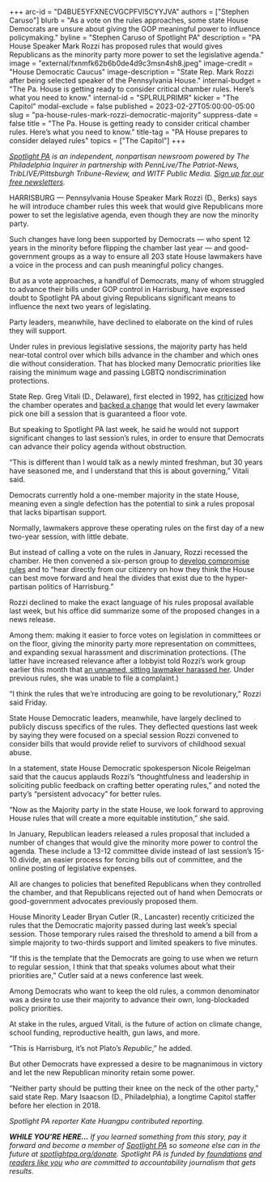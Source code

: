 +++
arc-id = "D4BUE5YFXNECVGCPFVI5CYYJVA"
authors = ["Stephen Caruso"]
blurb = "As a vote on the rules approaches, some state House Democrats are unsure about giving the GOP meaningful power to influence policymaking."
byline = "Stephen Caruso of Spotlight PA"
description = "PA House Speaker Mark Rozzi has proposed rules that would gives Republicans as the minority party more power to set the legislative agenda."
image = "external/fxnmfk62b6b0de4d9c3msn4sh8.jpeg"
image-credit = "House Democratic Caucus"
image-description = "State Rep. Mark Rozzi after being selected speaker of the Pennsylvania House."
internal-budget = "The Pa. House is getting ready to consider critical chamber rules. Here’s what you need to know."
internal-id = "SPLRULPRIMR"
kicker = "The Capitol"
modal-exclude = false
published = 2023-02-27T05:00:00-05:00
slug = "pa-house-rules-mark-rozzi-democratic-majority"
suppress-date = false
title = "The Pa. House is getting ready to consider critical chamber rules. Here’s what you need to know."
title-tag = "PA House prepares to consider delayed rules"
topics = ["The Capitol"]
+++

<a href="https://www.spotlightpa.org/"><i>Spotlight PA</i></a><i> is an independent, nonpartisan newsroom powered by The Philadelphia Inquirer in partnership with PennLive/The Patriot-News, TribLIVE/Pittsburgh Tribune-Review, and WITF Public Media. </i><a href="https://www.spotlightpa.org/newsletters"><i>Sign up for our free newsletters</i></a><i>.</i>

HARRISBURG — Pennsylvania House Speaker Mark Rozzi (D., Berks) says he will introduce chamber rules this week that would give Republicans more power to set the legislative agenda, even though they are now the minority party.

Such changes have long been supported by Democrats — who spent 12 years in the minority before flipping the chamber last year — and good-government groups as a way to ensure all 203 state House lawmakers have a voice in the process and can push meaningful policy changes.

But as a vote approaches, a handful of Democrats, many of whom struggled to advance their bills under GOP control in Harrisburg, have expressed doubt to Spotlight PA about giving Republicans significant means to influence the next two years of legislating.

<script src="https://www.spotlightpa.org/embed.js" async></script><div data-spl-embed-version="1" data-spl-src="https://www.spotlightpa.org/embeds/newsletter/"></div>


Party leaders, meanwhile, have declined to elaborate on the kind of rules they will support.

Under rules in previous legislative sessions, the majority party has held near-total control over which bills advance in the chamber and which ones die without consideration. That has blocked many Democratic priorities like raising the minimum wage and passing LGBTQ nondiscrimination protections.

State Rep. Greg Vitali (D., Delaware), first elected in 1992, has <a href="https://web.archive.org/web/20210302204913/https://www.pahouse.com/InTheNews/NewsRelease/?id=81677">criticized</a> how the chamber operates and <a href="https://www.legis.state.pa.us/cfdocs/billinfo/bill_history.cfm?syear=2019&sind=0&body=H&type=R&bn=12">backed a change</a> that would let every lawmaker pick one bill a session that is guaranteed a floor vote.

But speaking to Spotlight PA last week, he said he would not support significant changes to last session’s rules, in order to ensure that Democrats can advance their policy agenda without obstruction.

“This is different than I would talk as a newly minted freshman, but 30 years have seasoned me, and I understand that this is about governing,” Vitali said.

Democrats currently hold a one-member majority in the state House, meaning even a single defection has the potential to sink a rules proposal that lacks bipartisan support.

Normally, lawmakers approve these operating rules on the first day of a new two-year session, with little debate.

But instead of calling a vote on the rules in January, Rozzi recessed the chamber. He then convened a six-person group to <a href="https://www.spotlightpa.org/news/2023/02/pa-house-deadlock-speaker-mark-rozzi-listening-tour/">develop compromise rules</a> and to “hear directly from our citizenry on how they think the House can best move forward and heal the divides that exist due to the hyper-partisan politics of Harrisburg.”

Rozzi declined to make the exact language of his rules proposal available last week, but his office did summarize some of the proposed changes in a news release.

Among them: making it easier to force votes on legislation in committees or on the floor, giving the minority party more representation on committees, and expanding sexual harassment and discrimination protections. (The latter have increased relevance after a lobbyist told Rozzi’s work group earlier this month that <a href="https://www.spotlightpa.org/news/2023/01/pa-house-lawmaker-harassment-allegation-misconduct-rules/">an unnamed, sitting lawmaker harassed her</a>. Under previous rules, she was unable to file a complaint.)

“I think the rules that we’re introducing are going to be revolutionary,” Rozzi said Friday.

State House Democratic leaders, meanwhile, have largely declined to publicly discuss specifics of the rules. They deflected questions last week by saying they were focused on a special session Rozzi convened to consider bills that would provide relief to survivors of childhood sexual abuse.

In a statement, state House Democratic spokesperson Nicole Reigelman said that the caucus applauds Rozzi’s “thoughtfulness and leadership in soliciting public feedback on crafting better operating rules,” and noted the party’s “persistent advocacy” for better rules.

“Now as the Majority party in the state House, we look forward to approving House rules that will create a more equitable institution,” she said.

In January, Republican leaders released a rules proposal that included a number of changes that would give the minority more power to control the agenda. These include a 13-12 committee divide instead of last session’s 15-10 divide, an easier process for forcing bills out of committee, and the online posting of legislative expenses.

All are changes to policies that benefited Republicans when they controlled the chamber, and that Republicans rejected out of hand when Democrats or good-government advocates previously proposed them.

House Minority Leader Bryan Cutler (R., Lancaster) recently criticized the rules that the Democratic majority passed during last week’s special session. Those temporary rules raised the threshold to amend a bill from a simple majority to two-thirds support and limited speakers to five minutes.

“If this is the template that the Democrats are going to use when we return to regular session, I think that that speaks volumes about what their priorities are,” Cutler said at a news conference last week.

Among Democrats who want to keep the old rules, a common denominator was a desire to use their majority to advance their own, long-blockaded policy priorities.

<script src="https://www.spotlightpa.org/embed.js" async></script><div data-spl-embed-version="1" data-spl-src="https://www.spotlightpa.org/embeds/donate/"></div>


At stake in the rules, argued Vitali, is the future of action on climate change, school funding, reproductive health, gun laws, and more.

“This is Harrisburg, it’s not Plato’s <i>Republic</i>,” he added.

But other Democrats have expressed a desire to be magnanimous in victory and let the new Republican minority retain some power.

“Neither party should be putting their knee on the neck of the other party,” said state Rep. Mary Isaacson (D., Philadelphia), a longtime Capitol staffer before her election in 2018.

<i>Spotlight PA reporter Kate Huangpu contributed reporting.</i>

<i><b>WHILE YOU’RE HERE...</b></i><i> If you learned something from this story, pay it forward and become a member of </i><a href="https://www.spotlightpa.org/"><i>Spotlight PA</i></a><i> so someone else can in the future at </i><a href="https://www.spotlightpa.org/donate"><i>spotlightpa.org/donate</i></a><i>. Spotlight PA is funded by</i><a href="https://www.spotlightpa.org/support"><i> foundations</i></a><i> </i><a href="https://www.spotlightpa.org/support"><i>and readers like you</i></a><i> who are committed to accountability journalism that gets results.</i>
